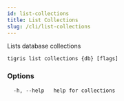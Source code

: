 ```yaml
---
id: list-collections
title: List Collections
slug: /cli/list-collections
---
```


Lists database collections

```shell
tigris list collections {db} [flags]
```

### Options

```
  -h, --help   help for collections
```

